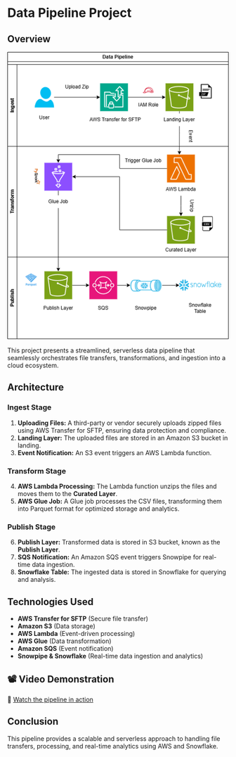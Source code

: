 # Data Pipeline Project

## Overview

![Architecture Diagram](./assets/architecture.png)

This project presents a streamlined, serverless data pipeline that seamlessly orchestrates file transfers, transformations, and ingestion into a cloud ecosystem.

## Architecture

### Ingest Stage

1. **Uploading Files:** A third-party or vendor securely uploads zipped files using AWS Transfer for SFTP, ensuring data protection and compliance.
2. **Landing Layer:** The uploaded files are stored in an Amazon S3 bucket in landing.
3. **Event Notification:** An S3 event triggers an AWS Lambda function.

### Transform Stage

4. **AWS Lambda Processing:** The Lambda function unzips the files and moves them to the **Curated Layer**.
5. **AWS Glue Job:** A Glue job processes the CSV files, transforming them into Parquet format for optimized storage and analytics.

### Publish Stage

6. **Publish Layer:** Transformed data is stored in S3 bucket, known as the **Publish Layer**.
7. **SQS Notification:** An Amazon SQS event triggers Snowpipe for real-time data ingestion.
8. **Snowflake Table:** The ingested data is stored in Snowflake for querying and analysis.

## Technologies Used

- **AWS Transfer for SFTP** (Secure file transfer)
- **Amazon S3** (Data storage)
- **AWS Lambda** (Event-driven processing)
- **AWS Glue** (Data transformation)
- **Amazon SQS** (Event notification)
- **Snowpipe & Snowflake** (Real-time data ingestion and analytics)

## 📽️ Video Demonstration

🎥 [Watch the pipeline in action](https://github.com/user-attachments/assets/c9440c9a-fcaa-44cd-b70b-4f30713319e0)

## Conclusion

This pipeline provides a scalable and serverless approach to handling file transfers, processing, and real-time analytics using AWS and Snowflake. 
